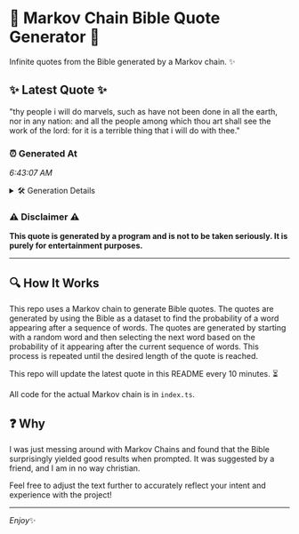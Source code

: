 # 📖 Markov Chain Bible Quote Generator 📖

Infinite quotes from the Bible generated by a Markov chain. ✨

## ✨ Latest Quote ✨
"thy people i will do marvels, such as have not been done in all the earth, nor in any nation: and all the people among which thou art shall see the work of the lord: for it is a terrible thing that i will do with thee."

### ⏰ Generated At
*6:43:07 AM*

<details>
    <summary>🛠️ Generation Details</summary>
    <p>
        <strong>🌱 Seed:</strong> thy<br>
        <strong>🔄 Iterations:</strong> 46<br>
        <strong>📜 Context History:</strong><br>[ thy ]: people<br>[ thy, people ]: i<br>[ thy, people, i ]: will<br>[ thy, people, i, will ]: do<br>[ thy, people, i, will, do ]: marvels,<br>[ thy, people, i, will, do, marvels, ]: such<br>[ people, i, will, do, marvels,, such ]: as<br>[ i, will, do, marvels,, such, as ]: have<br>[ will, do, marvels,, such, as, have ]: not<br>[ do, marvels,, such, as, have, not ]: been<br>[ marvels,, such, as, have, not, been ]: done<br>[ such, as, have, not, been, done ]: in<br>[ as, have, not, been, done, in ]: all<br>[ have, not, been, done, in, all ]: the<br>[ not, been, done, in, all, the ]: earth,<br>[ been, done, in, all, the, earth, ]: nor<br>[ done, in, all, the, earth,, nor ]: in<br>[ in, all, the, earth,, nor, in ]: any<br>[ all, the, earth,, nor, in, any ]: nation:<br>[ the, earth,, nor, in, any, nation: ]: and<br>[ earth,, nor, in, any, nation:, and ]: all<br>[ nor, in, any, nation:, and, all ]: the<br>[ in, any, nation:, and, all, the ]: people<br>[ any, nation:, and, all, the, people ]: among<br>[ nation:, and, all, the, people, among ]: which<br>[ and, all, the, people, among, which ]: thou<br>[ all, the, people, among, which, thou ]: art<br>[ the, people, among, which, thou, art ]: shall<br>[ people, among, which, thou, art, shall ]: see<br>[ among, which, thou, art, shall, see ]: the<br>[ which, thou, art, shall, see, the ]: work<br>[ thou, art, shall, see, the, work ]: of<br>[ art, shall, see, the, work, of ]: the<br>[ shall, see, the, work, of, the ]: lord:<br>[ see, the, work, of, the, lord: ]: for<br>[ the, work, of, the, lord:, for ]: it<br>[ work, of, the, lord:, for, it ]: is<br>[ of, the, lord:, for, it, is ]: a<br>[ the, lord:, for, it, is, a ]: terrible<br>[ lord:, for, it, is, a, terrible ]: thing<br>[ for, it, is, a, terrible, thing ]: that<br>[ it, is, a, terrible, thing, that ]: i<br>[ is, a, terrible, thing, that, i ]: will<br>[ a, terrible, thing, that, i, will ]: do<br>[ terrible, thing, that, i, will, do ]: with<br>[ thing, that, i, will, do, with ]: thee.<br>
    </p>
</details>

### ⚠️ Disclaimer ⚠️
**This quote is generated by a program and is not to be taken seriously. It is purely for entertainment purposes.**

---

## 🔍 How It Works

This repo uses a Markov chain to generate Bible quotes. The quotes are generated by using the Bible as a dataset to find the probability of a word appearing after a sequence of words. The quotes are generated by starting with a random word and then selecting the next word based on the probability of it appearing after the current sequence of words. This process is repeated until the desired length of the quote is reached.

This repo will update the latest quote in this README every 10 minutes. ⏳

All code for the actual Markov chain is in `index.ts`.

## ❓ Why

I was just messing around with Markov Chains and found that the Bible surprisingly yielded good results when prompted. 
It was suggested by a friend, and I am in no way christian.

Feel free to adjust the text further to accurately reflect your intent and experience with the project!

---

*Enjoy*✨
